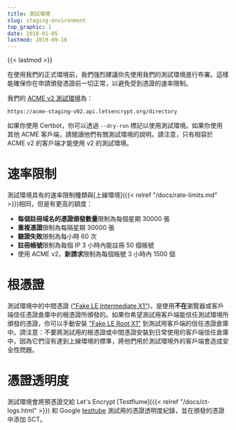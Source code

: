 ```yaml
---
title: 測試環境
slug: staging-environment
top_graphic: 1
date: 2018-01-05
lastmod: 2019-09-16
---
```


{{< lastmod >}}

在使用我們的正式環境前，我們強烈建議你先使用我們的測試環境進行布署。這樣能確保你在申請頒發憑證前一切正常，以避免受到憑證的速率限制。

我們的 [ACME v2 測試環境](https://community.letsencrypt.org/t/staging-endpoint-for-acme-v2/49605)為：

`https://acme-staging-v02.api.letsencrypt.org/directory`

如果你使用 Certbot，你可以透過 `--dry-run` 標記以使用測試環境。如果你使用其他 ACME 客戶端，請閱讀他們有關測試環境的說明。請注意，只有相容於 ACME v2 的客戶端才能使用 v2 的測試環境。

# 速率限制

測試環境具有的速率限制種類與[上線環境]({{< relref "/docs/rate-limits.md" >}})相同，但是有更高的額度：

* **每個註冊域名的憑證頒發數量**限制為每個星期 30000 張
* **重複憑證**限制為每隔星期 30000 張
* **驗證失敗**限制為每小時 60 次
* **註冊帳號**限制為每個 IP 3 小時內能註冊 50 個帳號
* 使用 ACME v2，**新請求**限制為每個帳號 3 小時內 1500 個


# 根憑證

測試環境中的中間憑證 (["Fake LE Intermediate X1"](/certs/fakeleintermediatex1.pem))，是使用**不在**瀏覽器或客戶端信任憑證倉庫中的根憑證所頒發的。如果你希望測試用客戶端能信任測試環境所頒發的憑證，你可以手動安裝 ["Fake LE Root X1"](/certs/fakelerootx1.pem) 到測試用客戶端的信任憑證倉庫中。請注意：不要將測試用的根憑證或中間憑證安裝到日常使用的客戶端信任倉庫中，因為它們沒有達到上線環境的標準，將他們用於測試環境外的客戶端會造成安全性問題。

# 憑證透明度

測試環境會將預憑證交給 Let's Encrypt [Testflume]({{< relref "/docs/ct-logs.html" >}}) 和 Google [testtube](http://www.certificate-transparency.org/known-logs#TOC-Test-Logs) 測試用的憑證透明度紀錄，並在頒發的憑證中添加 SCT。
